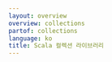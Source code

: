 ```yaml
---
layout: overview
overview: collections
partof: collections
language: ko
title: Scala 컬렉션 라이브러리  
---
```

